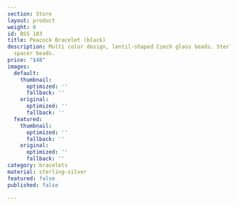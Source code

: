 ```yaml
---
section: Store
layout: product
weight: 0
id: BSS 103
title: Peacock Bracelet (black)
description: Multi color design, lentil-shaped Czech glass beads. Sterling silver
  spacer beads.
price: "$48"
images:
  default:
    thumbnail:
      optimized: ''
      fallback: ''
    original:
      optimized: ''
      fallback: ''
  featured:
    thumbnail:
      optimized: ''
      fallback: ''
    original:
      optimized: ''
      fallback: ''
category: bracelets
material: sterling-silver
featured: false
published: false

---
```

